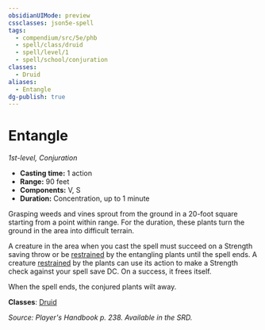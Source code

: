 ```yaml
---
obsidianUIMode: preview
cssclasses: json5e-spell
tags:
  - compendium/src/5e/phb
  - spell/class/druid
  - spell/level/1
  - spell/school/conjuration
classes:
  - Druid
aliases:
  - Entangle
dg-publish: true
---
```

# Entangle
*1st-level, Conjuration*  

- **Casting time:** 1 action
- **Range:** 90 feet
- **Components:** V, S
- **Duration:** Concentration, up to 1 minute

Grasping weeds and vines sprout from the ground in a 20-foot square starting from a point within range. For the duration, these plants turn the ground in the area into difficult terrain.

A creature in the area when you cast the spell must succeed on a Strength saving throw or be [restrained](/3-Mechanics/CLI/rules/conditions.md#restrained) by the entangling plants until the spell ends. A creature [restrained](/3-Mechanics/CLI/rules/conditions.md#restrained) by the plants can use its action to make a Strength check against your spell save DC. On a success, it frees itself.

When the spell ends, the conjured plants wilt away.

**Classes**: [Druid](/Admin/CLI/classes/druid.md)

*Source: Player's Handbook p. 238. Available in the SRD.*